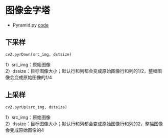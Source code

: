 # 图像金字塔
- Pyramid.py [code](Pyramid.py)
## 下采样
```
cv2.pyrDown(src_img, dstsize)
```
1）src_img：原始图像  
2）dssize：目标图像大小；默认行和列都会变成原始图像行和列的1/2，整幅图像会变成原始图像的1/4
## 上采样
```
cv2.pyrUp(src_img, dstsize)
```
1）src_img：原始图像  
2）dssize：目标图像大小；默认行和列都会变成原始图像行和列的2，整幅图像会变成原始图像的4
